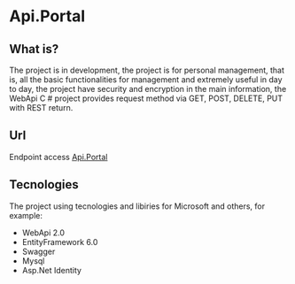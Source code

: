 # Api.Portal

## What is?
The project is in development, the project is for personal management, that is, all the basic functionalities for management and extremely useful in day to day, the project have security and encryption in the main information, the WebApi C # project provides request method via GET, POST, DELETE, PUT with REST return.

## Url
Endpoint access [Api.Portal](http://api.portal.lucasvinicius.net)

## Tecnologies
The project using tecnologies and libiries for Microsoft and others, for example: 

- WebApi 2.0
- EntityFramework 6.0
- Swagger
- Mysql
- Asp.Net Identity
